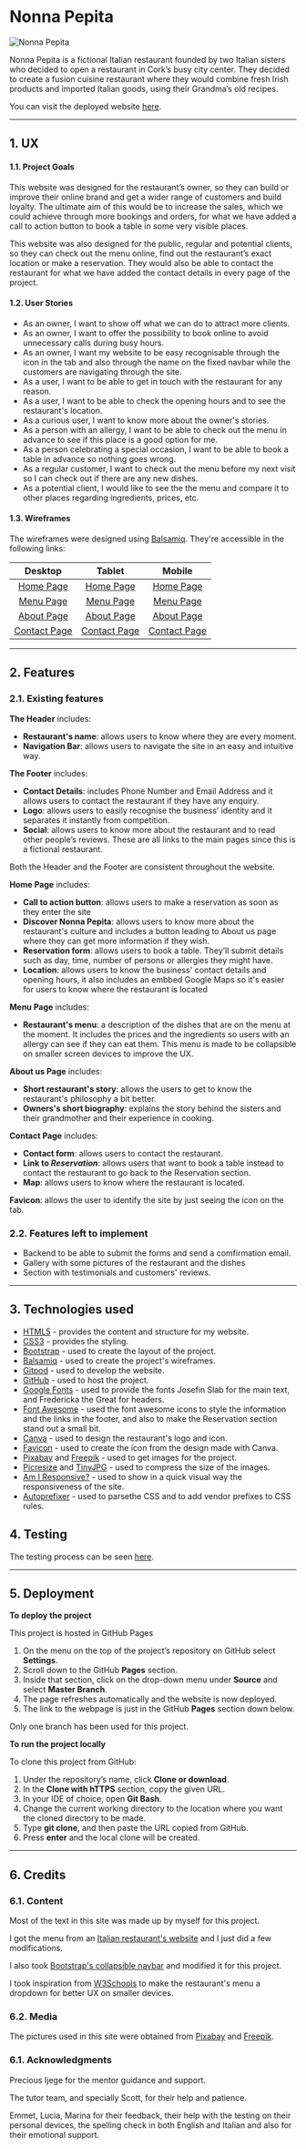 # Nonna Pepita

![Nonna Pepita](readme-files//amiresponsive.png)


Nonna Pepita is a fictional Italian restaurant founded by two Italian sisters who decided to open a restaurant in Cork’s busy city center. They decided to create a fusion cuisine restaurant where they would combine fresh Irish products and imported Italian goods, using their Grandma’s old recipes.

You can visit the deployed website [here](https://fernandagil.github.io/ms1-nonnapepita-restaurant/).

---

## 1. UX

#### 1.1. Project Goals

This website was designed for the restaurant’s owner, so they can build or improve their online brand and get a wider range of customers and build loyalty. The ultimate aim of this would be to increase the sales, which we could achieve through more bookings and orders, for what we have added a call to action button to book a table in some very visible places.

This website was also designed for the public, regular and potential clients, so they can check out the menu online, find out the restaurant’s exact location or make a reservation. They would also be able to contact the restaurant for what we have added the contact details in every page of the project.

#### 1.2. User Stories

- As an owner, I want to show off what we can do to attract more clients.
- As an owner, I want to offer the possibility to book online to avoid unnecessary calls during busy hours.
- As an owner, I want my website to be easy recognisable through the icon in the tab and also through the name on the fixed navbar while the customers are navigating through the site.
- As a user, I want to be able to get in touch with the restaurant for any reason.
- As a user, I want to be able to check the opening hours and to see the restaurant's location.
- As a curious user, I want to know more about the owner's stories.
- As a person with an allergy, I want to be able to check out the menu in advance to see if this place is a good option for me.
- As a person celebrating a special occasion, I want to be able to book a table in advance so nothing goes wrong.
- As a regular customer, I want to check out the menu before my next visit so I can check out if there are any new dishes.
- As a potential client, I would like to see the the menu and compare it to other places regarding ingredients, prices, etc.

#### 1.3. Wireframes
The wireframes were designed using [Balsamiq](https://balsamiq.com/). They're accessible in the following links:

|    Desktop   |    Tablet    |    Mobile    |
|    :----:    |     :----:   |    :----:    |
|[Home Page](readme-files/wireframes/home-desktop.png)|[Home Page](readme-files/wireframes/home-tablet.png)|[Home Page](readme-files/wireframes/home-mobile.png)|
|[Menu Page](readme-files/wireframes/menu-desktop.png)|[Menu Page](readme-files/wireframes/menu-tablet.png)|[Menu Page](readme-files/wireframes/menu-mobile.png)|
|[About Page](readme-files/wireframes/about-desktop.png)|[About Page](readme-files/wireframes/about-tablet.png)|[About Page](readme-files/wireframes/about-mobile.png)|
|[Contact Page](readme-files/wireframes/contact-desktop.png)|[Contact Page](readme-files/wireframes/contact-tablet.png)|[Contact Page](readme-files/wireframes/contact-mobile.png)|

---

## 2. Features

### 2.1. Existing features

**The Header** includes:

- **Restaurant's name**: allows users to know where they are every moment.
- **Navigation Bar**: allows users to navigate the site in an easy and intuitive way.

**The Footer** includes:

- **Contact Details**: includes Phone Number and Email Address and it allows users to contact the restaurant if they have any enquiry.
- **Logo**: allows users to easily recognise the business’ identity and it separates it instantly from competition.
- **Social**: allows users to know more about the restaurant and to read other people’s reviews. These are all links to the main pages since this is a fictional restaurant.

Both the Header and the Footer are consistent throughout the website.

**Home Page** includes:

- **Call to action button**: allows users to make a reservation as soon as they enter the site
- **Discover Nonna Pepita**: allows users to know more about the restaurant's culture and includes a button leading to About us page where they can get more information if they wish.
- **Reservation form**: allows users to book a table. They’ll submit details such as day, time, number of persons or allergies they might have.
- **Location**: allows users to know the business' contact details and opening hours, it also includes an embbed Google Maps so it's easier for users to know where the restaurant is located

**Menu Page** includes:

- **Restaurant's menu**: a description of the dishes that are on the menu at the moment. It includes the prices and the ingredients so users with an allergy can see if they can eat them. 
This menu is made to be collapsible on smaller screen devices to improve the UX.

**About us Page** includes:

- **Short restaurant's story**: allows the users to get to know the restaurant's philosophy a bit better.
- **Owners's short biography**: explains the story behind the sisters and their grandmother and their experience in cooking.

**Contact Page** includes:

- **Contact form**: allows users to contact the restaurant.
- **Link to _Reservation_**: allows users that want to book a table instead to contact the restaurant to go back to the Reservation section.
- **Map**: allows users to know where the restaurant is located.

**Favicon**: allows the user to identify the site by just seeing the icon on the tab.

### 2.2. Features left to implement

- Backend to be able to submit the forms and send a comfirmation email.
- Gallery with some pictures of the restaurant and the dishes
- Section with testimonials and customers' reviews.

---

## 3. Technologies used

- [HTML5](https://en.wikipedia.org/wiki/HTML5) - provides the content and structure for my website.
- [CSS3](https://en.wikipedia.org/wiki/Cascading_Style_Sheets) - provides the styling.
- [Bootstrap](https://getbootstrap.com/) - used to create the layout of the project.
- [Balsamiq](https://balsamiq.com/) - used to create the project's wireframes.
- [Gitpod](https://gitpod.io/) - used to develop the website.
- [GitHub](https://github.com/) - used to host the project.
- [Google Fonts](https://fonts.google.com/) - used to provide the fonts Josefin Slab for the main text, and Fredericka the Great for headers.
- [Font Awesome](https://fontawesome.com/) - used the font awesome icons to style the information and the links in the footer, and also to make the Reservation section stand out a small bit.
- [Canva](https://www.canva.com/) - used to design the restaurant's logo and icon.
- [Favicon](https://www.favicon-generator.org//) - used to create the icon from the design made with Canva.
- [Pixabay](https://pixabay.com/) and [Freepik](https://www.freepik.es/) - used to get images for the project.
- [Picresize](https://picresize.com/) and [TinyJPG](https://tinyjpg.com/) - used to compress the size of the images.
- [Am I Responsive?](http://ami.responsivedesign.is/) - used to show in a quick visual way the responsiveness of the site.
- [Autoprefixer](https://autoprefixer.github.io/) - used to parsethe CSS and to add vendor prefixes to CSS rules.

## 4. Testing

The testing process can be seen [here](readme-files/TESTING.md).

---

## 5. Deployment

**To deploy the project**

This project is hosted in GitHub Pages

1. On the menu on the top of the project’s repository on GitHub select **Settings**.
2. Scroll down to the GitHub **Pages** section.
3. Inside that section, click on the drop-down menu under **Source** and select **Master Branch**.
4. The page refreshes automatically and the website is now deployed.
5. The link to the webpage is just in the GitHub **Pages** section down below.

Only one branch has been used for this project.

**To run the project locally**

To clone this project from GitHub:

1. Under the repository’s name, click **Clone or download**.
2. In the **Clone with hTTPS** section, copy the given URL.
3. In your IDE of choice, open **Git Bash**.
4. Change the current working directory to the location where you want the cloned directory to be made.
5. Type **git clone**, and then paste the URL copied from GitHub.
6. Press **enter** and the local clone will be created.

---

## 6. Credits

### 6.1. Content
Most of the text in this site was made up by myself for this project. 

I got the menu from an [Italian restaurant's website](https://daks2k3a4ib2z.cloudfront.net/58ceb9bdf552f26c38942674/594210fc82bc8d319b7ef921_Piacere%20Mio%20Del%20Sur%20Dinner%202017%20authentic%20italian%20restaurant.png) and I just did a few modifications.

I also took [Bootstrap's collapsible navbar](https://getbootstrap.com/docs/4.0/components/navbar/) and modified it for this project. 

I took inspiration from [W3Schools](https://www.w3schools.com/bootstrap/bootstrap_collapse.asp) to make the restaurant's menu a dropdown for better UX on smaller devices.

### 6.2. Media

The pictures used in this site were obtained from [Pixabay](https://pixabay.com/) and [Freepik](https://www.freepik.es/).

### 6.1. Acknowledgments

Precious Ijege for the mentor guidance and support.

The tutor team, and specially Scott, for their help and patience.

Emmet, Lucia, Marina for their feedback, their help with the testing on their personal devices, the spelling check in both English and Italian and also for their emotional support.
